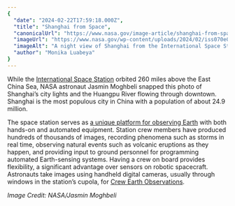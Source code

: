 ```yaml
---
{
  "date": "2024-02-22T17:59:18.000Z",
  "title": "Shanghai from Space",
  "canonicalUrl": "https://www.nasa.gov/image-article/shanghai-from-space/",
  "imageUrl": "https://www.nasa.gov/wp-content/uploads/2024/02/iss070e096351orig.jpg",
  "imageAlt": "A night view of Shanghai from the International Space Station, 260 miles above Earth. The city's lights illuminate roads; the surrounding area is dark.",
  "author": "Monika Luabeya"
}
---
```


While the [International Space Station](https://www.nasa.gov/international-space-station/) orbited 260 miles above the East China Sea, NASA astronaut Jasmin Moghbeli snapped this photo of Shanghai’s city lights and the Huangpu River flowing through downtown. Shanghai is the most populous city in China with a population of about 24.9 million.

The space station serves as [a unique platform for observing Earth](https://www.nasa.gov/missions/station/earth-observation-from-the-space-station/) with both hands-on and automated equipment. Station crew members have produced hundreds of thousands of images, recording phenomena such as storms in real time, observing natural events such as volcanic eruptions as they happen, and providing input to ground personnel for programming automated Earth-sensing systems. Having a crew on board provides flexibility, a significant advantage over sensors on robotic spacecraft. Astronauts take images using handheld digital cameras, usually through windows in the station’s cupola, for [Crew Earth Observations](https://eol.jsc.nasa.gov/AboutCEO/).

_Image Credit: NASA/Jasmin Moghbeli_
